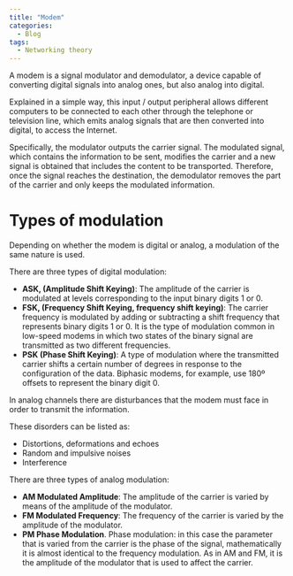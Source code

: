 ```yaml
---
title: "Modem"
categories:
  - Blog
tags:
  - Networking theory
---
```


A modem is a signal modulator and demodulator, a device capable of converting digital signals into analog ones, but also analog into digital.

 Explained in a simple way, this input / output peripheral allows different computers to be connected to each other through the telephone or television line, which emits analog signals that are then converted into digital, to access the Internet.


Specifically, the modulator outputs the carrier signal. The modulated signal, which contains the information to be sent, modifies the carrier and a new signal is obtained that includes the content to be transported. Therefore, once the signal reaches the destination, the demodulator removes the part of the carrier and only keeps the modulated information.

<h1> Types of modulation </h1>

Depending on whether the modem is digital or analog, a modulation of the same nature is used.

There are three types of digital modulation:

<ul>
<li><b>ASK, (Amplitude Shift Keying)</b>: The amplitude of the carrier is modulated at levels corresponding to the input binary digits 1 or 0.</li>
<li><b>FSK, (Frequency Shift Keying, frequency shift keying)</b>: The carrier frequency is modulated by adding or subtracting a shift frequency that represents binary digits 1 or 0. It is the type of modulation common in low-speed modems in which two states of the binary signal are transmitted as two different frequencies.</li>
<li><b>PSK (Phase Shift Keying)</b>: A type of modulation where the transmitted carrier shifts a certain number of degrees in response to the configuration of the data. Biphasic modems, for example, use 180º offsets to represent the binary digit 0.</li>	
</ul>

In analog channels there are disturbances that the modem must face in order to transmit the information. 

These disorders can be listed as: 

<ul>
<li>Distortions, deformations and echoes</li>
<li>Random and impulsive noises</li>
<li>Interference</li>
</ul>

There are three types of analog modulation:
<ul>
<li><b>AM Modulated Amplitude</b>: The amplitude of the carrier is varied by means of the amplitude of the modulator.</li>
<li><b>FM Modulated Frequency</b>: The frequency of the carrier is varied by the amplitude of the modulator.</li>
<li><b>PM Phase Modulation</b>. Phase modulation: in this case the parameter that is varied from the carrier is the phase of the signal, mathematically it is almost identical to the frequency modulation. As in AM and FM, it is the amplitude of the modulator that is used to affect the carrier.</li>
	
</ul>